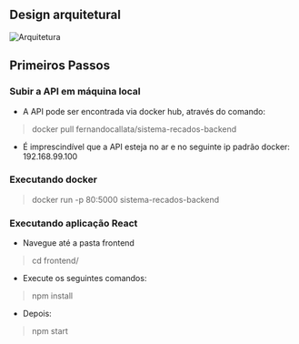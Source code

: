 
## Design arquitetural 
![Arquitetura](https://user-images.githubusercontent.com/12806350/76724449-c256a600-6729-11ea-846d-b20d8f44a2c1.png)
## Primeiros Passos
### Subir a API em máquina local
- A API pode ser encontrada via docker hub, através do comando: 
> docker pull fernandocallata/sistema-recados-backend
- É imprescindível que a API esteja no ar e no seguinte ip padrão docker: 192.168.99.100
### Executando docker
> docker run -p 80:5000 sistema-recados-backend
### Executando aplicação React
- Navegue até a pasta frontend
> cd frontend/
- Execute os seguintes comandos:
> npm install
- Depois:
> npm start
